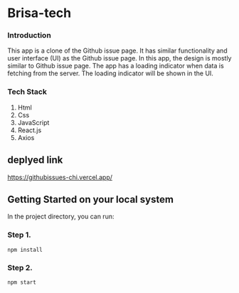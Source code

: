 # Brisa-tech


### Introduction 
This app is a clone of the Github issue page. It has similar functionality and user interface (UI) as the Github issue page. In  this app, the design is mostly similar to Github issue page. The app has a loading indicator when data is fetching from the server. The loading indicator will be shown in the UI.

### Tech Stack
1. Html
2. Css
3. JavaScript
4. React.js
5. Axios 
## deplyed link
https://githubissues-chi.vercel.app/



## Getting Started on your local system
In the project directory, you can run:

### Step 1.
 `npm install`
 
### Step 2.
`npm start`



